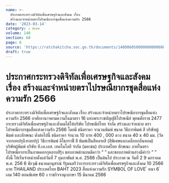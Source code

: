 ```yaml
---
name: >-
  ประกาศกระทรวงดิจิทัลเพื่อเศรษฐกิจและสังคม เรื่อง
  สร้างและจำหน่ายตราไปรษณียากรชุดสื่อแห่งความรัก 2566
date: '2023-03-14'
category: ง พิเศษ
volume: 140
section: 60
page: 6
source: 'https://ratchakitcha.soc.go.th/documents/140D060S0000000000600.pdf'
draft: true
---
```


# ประกาศกระทรวงดิจิทัลเพื่อเศรษฐกิจและสังคม เรื่อง สร้างและจำหน่ายตราไปรษณียากรชุดสื่อแห่งความรัก 2566

ประกาศกระทรวงดิจิทัลเพื่อเศรษฐกิจและสังคม เรื่อง สร้างและจำหน่ายตราไปรษณียากรชุดสื่อแห่งความรัก 2566 อาศัยอานาจตามความในมาตรา 16 แห่งพระราชบัญญัติไปรษณีย์ พุทธศักราช 2477 กระทรวงดิจิทัลเพื่อเศรษฐกิจและสังคมได้ให้บริษัท ไปรษณีย์ไทย จำกัด สร้างและจำหน่าย ตราไปรษณียากรชุดสื่อแห่งความรัก 2566 โดยมี ชนิดราคา จานวนพิมพ์ ขนาด วิธีการพิมพ์ สี บริษัทผู้พิมพ์ และลักษณะ ดังต่อไปนี้ ชนิดราคา จำนวน 10 บาท 400 , 000 ดวง ขนาด 40 x 40 มม. (วัดจากรอยปรุถึงรอยปรุ) วิธีการพิมพ์ ลิโธกราฟี่ สี พิมพ์เป็นสีหลายสี (สีพิเศษและเคลือบกลิ่นหอม) บริษัทผู้พิมพ์ บริษัท ที.เค.เอส. เทคโนโลยี จำกัด (มหาชน) ประเทศไทย ลักษณะ ภายในตราไปรษณียากรเป็นภาพดอกกุหลาบสีรุ้ง ขอบภาพด้านบนมีคาว่า “ ” และขอบภาพด้านล่างมีคำว่า “ ” ทั้งนี้ ให้เริ่มจำหน่ายตั้งแต่วันที่ 7 กุมภาพันธ์ พ.ศ. 2566 เป็นต้นไป ประกาศ ณ วันที่ 2 9 มกราคม พ.ศ. 256 6 ชัยวุฒิ ธนาคมานุสรณ์ รัฐมนตรีว่าการกระทรวงดิจิทัลเพื่อเศรษฐกิจและสังคม 10 2566 บาท THAILAND ประเทศไทย BAHT 2023 สื่อแห่งความรัก SYMBOL OF LOVE ้ หนา 6 ่ เลม 140 ตอนพิเศษ 60 ง ราชกิจจานุเบกษา 15 มีนาคม 2566
